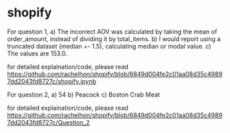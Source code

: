 # shopify

For question 1, 
a) The incorrect AOV was calculated by taking the mean of order_amount, instead of dividing it by total_items.
b) I would report using a truncated dataset (median +- 1.5), calculating median  or modal value.
c) The values are 153.0.

for detailed explaination/code, please read https://github.com/rachelhon/shopify/blob/6849d004fe2c01aa08d35c49897dd2043fd8727c/shopify.ipynb


For question 2, 
a) 54
b) Peacock
c) Boston Crab Meat

for detailed explaination/code, please read https://github.com/rachelhon/shopify/blob/6849d004fe2c01aa08d35c49897dd2043fd8727c/Question_2
